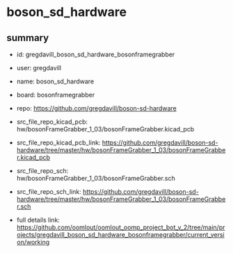 # boson_sd_hardware
 
## summary 
* id: gregdavill_boson_sd_hardware_bosonframegrabber
* user: gregdavill
* name: boson_sd_hardware
* board: bosonframegrabber
* repo: https://github.com/gregdavill/boson-sd-hardware
* src_file_repo_kicad_pcb: hw/bosonFrameGrabber_1_03/bosonFrameGrabber.kicad_pcb
* src_file_repo_kicad_pcb_link: https://github.com/gregdavill/boson-sd-hardware/tree/master/hw/bosonFrameGrabber_1_03/bosonFrameGrabber.kicad_pcb


* src_file_repo_sch: hw/bosonFrameGrabber_1_03/bosonFrameGrabber.sch
* src_file_repo_sch_link: https://github.com/gregdavill/boson-sd-hardware/tree/master/hw/bosonFrameGrabber_1_03/bosonFrameGrabber.sch
* full details link: https://github.com/oomlout/oomlout_oomp_project_bot_v_2/tree/main/projects/gregdavill_boson_sd_hardware_bosonframegrabber/current_version/working  






